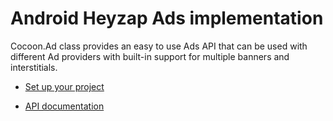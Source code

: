 Android Heyzap Ads implementation
==================================

Cocoon.Ad class provides an easy to use Ads API that can be used with different Ad providers with built-in support for multiple banners and interstitials.

* [Set up your project](https://github.com/ludei/atomic-plugins-ads#javascript-api)

* [API documentation](http://ludei.github.io/cocoon-common/dist/doc/js/Cocoon.Ad.html) 